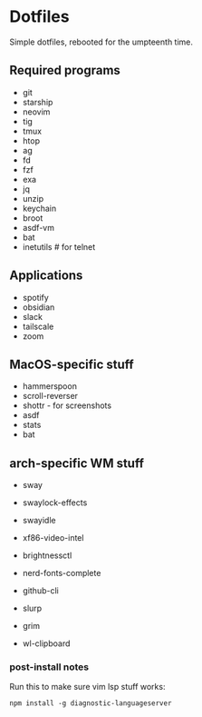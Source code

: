 # Dotfiles

Simple dotfiles, rebooted for the umpteenth time.

## Required programs

- git
- starship
- neovim
- tig
- tmux
- htop
- ag
- fd
- fzf
- exa
- jq
- unzip
- keychain
- broot
- asdf-vm
- bat
- inetutils # for telnet

## Applications
- spotify
- obsidian
- slack
- tailscale
- zoom

## MacOS-specific stuff

- hammerspoon
- scroll-reverser
- shottr - for screenshots
- asdf
- stats
- bat

## arch-specific WM stuff

- sway
- swaylock-effects
- swayidle
- xf86-video-intel
- brightnessctl
- nerd-fonts-complete
- github-cli

- slurp
- grim
- wl-clipboard

### post-install notes

Run this to make sure vim lsp stuff works:

```
npm install -g diagnostic-languageserver
```
